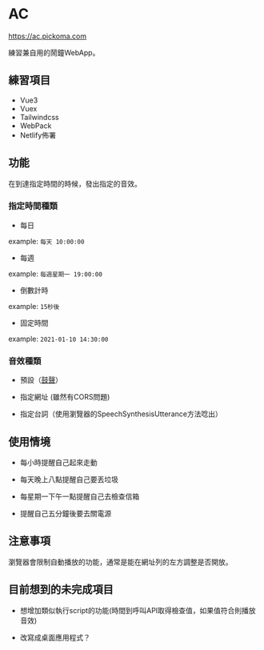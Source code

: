 # AC

https://ac.pickoma.com

練習兼自用的鬧鐘WebApp。

## 練習項目

* Vue3
* Vuex
* Tailwindcss
* WebPack
* Netlify佈署

## 功能

在到達指定時間的時候，發出指定的音效。

### 指定時間種類

* 每日

example: `每天 10:00:00`

* 每週

example: `每週星期一 19:00:00`

* 倒數計時

example: `15秒後`

* 固定時間

example: `2021-01-10 14:30:00`

### 音效種類

* 預設（[鼓聲](http://www.kurage-kosho.info/others.html)）

* 指定網址 (雖然有CORS問題)

* 指定台詞（使用瀏覽器的SpeechSynthesisUtterance方法唸出）

## 使用情境

* 每小時提醒自己起來走動

* 每天晚上八點提醒自己要丟垃圾

* 每星期一下午一點提醒自己去檢查信箱

* 提醒自己五分鐘後要去關電源

## 注意事項

瀏覽器會限制自動播放的功能，通常是能在網址列的左方調整是否開放。

## 目前想到的未完成項目

* 想增加類似執行script的功能(時間到呼叫API取得檢查值，如果值符合則播放音效)

* 改寫成桌面應用程式？
